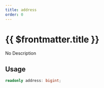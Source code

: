 ```yaml
---
title: address
order: 0
---
```


# {{ $frontmatter.title }}

No Description

## Usage

```ts
readonly address: bigint;
```
